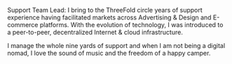 Support Team Lead: I bring to the ThreeFold circle years of support experience having facilitated markets across Advertising & Design and E-commerce platforms. With the evolution of technology, I was introduced to a peer-to-peer, decentralized Internet & cloud infrastructure. 

I manage the whole nine yards of support and when I am not being a digital nomad, I love the sound of music and the freedom of a happy camper.